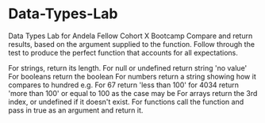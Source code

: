 # Data-Types-Lab
Data Types Lab for Andela Fellow Cohort X Bootcamp
Compare and return results, based on the argument supplied to the function. Follow through the test to produce the perfect function that accounts for all expectations.

For strings, return its length.
For null or undefined return string 'no value'
For booleans return the boolean
For numbers return a string showing how it compares to hundred e.g. For 67 return 'less than 100' for 4034 return 'more than 100' or equal to 100 as the case may be
For arrays return the 3rd index, or undefined if it doesn't exist.
For functions call the function and pass in true as an argument and return it.
